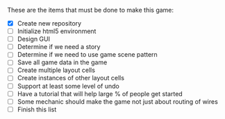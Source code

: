 These are the items that must be done to make this game:
- [x] Create new repository
- [ ] Initialize html5 environment
- [ ] Design GUI
- [ ] Determine if we need a story
- [ ] Determine if we need to use game scene pattern
- [ ] Save all game data in the game
- [ ] Create multiple layout cells
- [ ] Create instances of other layout cells
- [ ] Support at least some level of undo
- [ ] Have a tutorial that will help large % of people get started
- [ ] Some mechanic should make the game not just about routing of wires
- [ ] Finish this list
